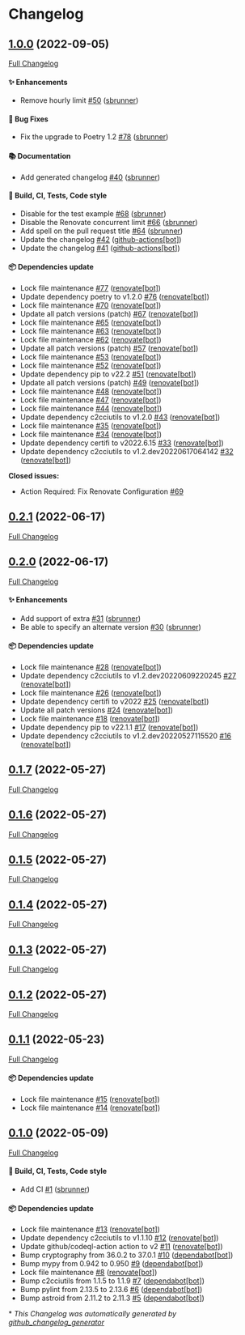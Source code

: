 # Changelog

## [1.0.0](https://github.com/sbrunner/poetry-plugin-tweak-dependencies-version/tree/1.0.0) (2022-09-05)

[Full Changelog](https://github.com/sbrunner/poetry-plugin-tweak-dependencies-version/compare/0.2.1...1.0.0)

#### :sparkles: Enhancements

- Remove hourly limit [\#50](https://github.com/sbrunner/poetry-plugin-tweak-dependencies-version/pull/50) ([sbrunner](https://github.com/sbrunner))

#### :bug: Bug Fixes

- Fix the upgrade to Poetry 1.2 [\#78](https://github.com/sbrunner/poetry-plugin-tweak-dependencies-version/pull/78) ([sbrunner](https://github.com/sbrunner))

#### :books: Documentation

- Add generated changelog [\#40](https://github.com/sbrunner/poetry-plugin-tweak-dependencies-version/pull/40) ([sbrunner](https://github.com/sbrunner))

#### :wrench: Build, CI, Tests, Code style

- Disable for the test example [\#68](https://github.com/sbrunner/poetry-plugin-tweak-dependencies-version/pull/68) ([sbrunner](https://github.com/sbrunner))
- Disable the Renovate concurrent limit [\#66](https://github.com/sbrunner/poetry-plugin-tweak-dependencies-version/pull/66) ([sbrunner](https://github.com/sbrunner))
- Add spell on the pull request title [\#64](https://github.com/sbrunner/poetry-plugin-tweak-dependencies-version/pull/64) ([sbrunner](https://github.com/sbrunner))
- Update the changelog [\#42](https://github.com/sbrunner/poetry-plugin-tweak-dependencies-version/pull/42) ([github-actions[bot]](https://github.com/apps/github-actions))
- Update the changelog [\#41](https://github.com/sbrunner/poetry-plugin-tweak-dependencies-version/pull/41) ([github-actions[bot]](https://github.com/apps/github-actions))

#### :package: Dependencies update

- Lock file maintenance [\#77](https://github.com/sbrunner/poetry-plugin-tweak-dependencies-version/pull/77) ([renovate[bot]](https://github.com/apps/renovate))
- Update dependency poetry to v1.2.0 [\#76](https://github.com/sbrunner/poetry-plugin-tweak-dependencies-version/pull/76) ([renovate[bot]](https://github.com/apps/renovate))
- Lock file maintenance [\#70](https://github.com/sbrunner/poetry-plugin-tweak-dependencies-version/pull/70) ([renovate[bot]](https://github.com/apps/renovate))
- Update all patch versions \(patch\) [\#67](https://github.com/sbrunner/poetry-plugin-tweak-dependencies-version/pull/67) ([renovate[bot]](https://github.com/apps/renovate))
- Lock file maintenance [\#65](https://github.com/sbrunner/poetry-plugin-tweak-dependencies-version/pull/65) ([renovate[bot]](https://github.com/apps/renovate))
- Lock file maintenance [\#63](https://github.com/sbrunner/poetry-plugin-tweak-dependencies-version/pull/63) ([renovate[bot]](https://github.com/apps/renovate))
- Lock file maintenance [\#62](https://github.com/sbrunner/poetry-plugin-tweak-dependencies-version/pull/62) ([renovate[bot]](https://github.com/apps/renovate))
- Update all patch versions \(patch\) [\#57](https://github.com/sbrunner/poetry-plugin-tweak-dependencies-version/pull/57) ([renovate[bot]](https://github.com/apps/renovate))
- Lock file maintenance [\#53](https://github.com/sbrunner/poetry-plugin-tweak-dependencies-version/pull/53) ([renovate[bot]](https://github.com/apps/renovate))
- Lock file maintenance [\#52](https://github.com/sbrunner/poetry-plugin-tweak-dependencies-version/pull/52) ([renovate[bot]](https://github.com/apps/renovate))
- Update dependency pip to v22.2 [\#51](https://github.com/sbrunner/poetry-plugin-tweak-dependencies-version/pull/51) ([renovate[bot]](https://github.com/apps/renovate))
- Update all patch versions \(patch\) [\#49](https://github.com/sbrunner/poetry-plugin-tweak-dependencies-version/pull/49) ([renovate[bot]](https://github.com/apps/renovate))
- Lock file maintenance [\#48](https://github.com/sbrunner/poetry-plugin-tweak-dependencies-version/pull/48) ([renovate[bot]](https://github.com/apps/renovate))
- Lock file maintenance [\#47](https://github.com/sbrunner/poetry-plugin-tweak-dependencies-version/pull/47) ([renovate[bot]](https://github.com/apps/renovate))
- Lock file maintenance [\#44](https://github.com/sbrunner/poetry-plugin-tweak-dependencies-version/pull/44) ([renovate[bot]](https://github.com/apps/renovate))
- Update dependency c2cciutils to v1.2.0 [\#43](https://github.com/sbrunner/poetry-plugin-tweak-dependencies-version/pull/43) ([renovate[bot]](https://github.com/apps/renovate))
- Lock file maintenance [\#35](https://github.com/sbrunner/poetry-plugin-tweak-dependencies-version/pull/35) ([renovate[bot]](https://github.com/apps/renovate))
- Lock file maintenance [\#34](https://github.com/sbrunner/poetry-plugin-tweak-dependencies-version/pull/34) ([renovate[bot]](https://github.com/apps/renovate))
- Update dependency certifi to v2022.6.15 [\#33](https://github.com/sbrunner/poetry-plugin-tweak-dependencies-version/pull/33) ([renovate[bot]](https://github.com/apps/renovate))
- Update dependency c2cciutils to v1.2.dev20220617064142 [\#32](https://github.com/sbrunner/poetry-plugin-tweak-dependencies-version/pull/32) ([renovate[bot]](https://github.com/apps/renovate))

**Closed issues:**

- Action Required: Fix Renovate Configuration [\#69](https://github.com/sbrunner/poetry-plugin-tweak-dependencies-version/issues/69)

## [0.2.1](https://github.com/sbrunner/poetry-plugin-tweak-dependencies-version/tree/0.2.1) (2022-06-17)

[Full Changelog](https://github.com/sbrunner/poetry-plugin-tweak-dependencies-version/compare/0.2.0...0.2.1)

## [0.2.0](https://github.com/sbrunner/poetry-plugin-tweak-dependencies-version/tree/0.2.0) (2022-06-17)

[Full Changelog](https://github.com/sbrunner/poetry-plugin-tweak-dependencies-version/compare/0.1.7...0.2.0)

#### :sparkles: Enhancements

- Add support of extra [\#31](https://github.com/sbrunner/poetry-plugin-tweak-dependencies-version/pull/31) ([sbrunner](https://github.com/sbrunner))
- Be able to specify an alternate version [\#30](https://github.com/sbrunner/poetry-plugin-tweak-dependencies-version/pull/30) ([sbrunner](https://github.com/sbrunner))

#### :package: Dependencies update

- Lock file maintenance [\#28](https://github.com/sbrunner/poetry-plugin-tweak-dependencies-version/pull/28) ([renovate[bot]](https://github.com/apps/renovate))
- Update dependency c2cciutils to v1.2.dev20220609220245 [\#27](https://github.com/sbrunner/poetry-plugin-tweak-dependencies-version/pull/27) ([renovate[bot]](https://github.com/apps/renovate))
- Lock file maintenance [\#26](https://github.com/sbrunner/poetry-plugin-tweak-dependencies-version/pull/26) ([renovate[bot]](https://github.com/apps/renovate))
- Update dependency certifi to v2022 [\#25](https://github.com/sbrunner/poetry-plugin-tweak-dependencies-version/pull/25) ([renovate[bot]](https://github.com/apps/renovate))
- Update all patch versions [\#24](https://github.com/sbrunner/poetry-plugin-tweak-dependencies-version/pull/24) ([renovate[bot]](https://github.com/apps/renovate))
- Lock file maintenance [\#18](https://github.com/sbrunner/poetry-plugin-tweak-dependencies-version/pull/18) ([renovate[bot]](https://github.com/apps/renovate))
- Update dependency pip to v22.1.1 [\#17](https://github.com/sbrunner/poetry-plugin-tweak-dependencies-version/pull/17) ([renovate[bot]](https://github.com/apps/renovate))
- Update dependency c2cciutils to v1.2.dev20220527115520 [\#16](https://github.com/sbrunner/poetry-plugin-tweak-dependencies-version/pull/16) ([renovate[bot]](https://github.com/apps/renovate))

## [0.1.7](https://github.com/sbrunner/poetry-plugin-tweak-dependencies-version/tree/0.1.7) (2022-05-27)

[Full Changelog](https://github.com/sbrunner/poetry-plugin-tweak-dependencies-version/compare/0.1.6...0.1.7)

## [0.1.6](https://github.com/sbrunner/poetry-plugin-tweak-dependencies-version/tree/0.1.6) (2022-05-27)

[Full Changelog](https://github.com/sbrunner/poetry-plugin-tweak-dependencies-version/compare/0.1.5...0.1.6)

## [0.1.5](https://github.com/sbrunner/poetry-plugin-tweak-dependencies-version/tree/0.1.5) (2022-05-27)

[Full Changelog](https://github.com/sbrunner/poetry-plugin-tweak-dependencies-version/compare/0.1.4...0.1.5)

## [0.1.4](https://github.com/sbrunner/poetry-plugin-tweak-dependencies-version/tree/0.1.4) (2022-05-27)

[Full Changelog](https://github.com/sbrunner/poetry-plugin-tweak-dependencies-version/compare/0.1.3...0.1.4)

## [0.1.3](https://github.com/sbrunner/poetry-plugin-tweak-dependencies-version/tree/0.1.3) (2022-05-27)

[Full Changelog](https://github.com/sbrunner/poetry-plugin-tweak-dependencies-version/compare/0.1.2...0.1.3)

## [0.1.2](https://github.com/sbrunner/poetry-plugin-tweak-dependencies-version/tree/0.1.2) (2022-05-27)

[Full Changelog](https://github.com/sbrunner/poetry-plugin-tweak-dependencies-version/compare/0.1.1...0.1.2)

## [0.1.1](https://github.com/sbrunner/poetry-plugin-tweak-dependencies-version/tree/0.1.1) (2022-05-23)

[Full Changelog](https://github.com/sbrunner/poetry-plugin-tweak-dependencies-version/compare/0.1.0...0.1.1)

#### :package: Dependencies update

- Lock file maintenance [\#15](https://github.com/sbrunner/poetry-plugin-tweak-dependencies-version/pull/15) ([renovate[bot]](https://github.com/apps/renovate))
- Lock file maintenance [\#14](https://github.com/sbrunner/poetry-plugin-tweak-dependencies-version/pull/14) ([renovate[bot]](https://github.com/apps/renovate))

## [0.1.0](https://github.com/sbrunner/poetry-plugin-tweak-dependencies-version/tree/0.1.0) (2022-05-09)

[Full Changelog](https://github.com/sbrunner/poetry-plugin-tweak-dependencies-version/compare/a4608ae0f4b11ff7657f3117ba924acfd7e8db30...0.1.0)

#### :wrench: Build, CI, Tests, Code style

- Add CI [\#1](https://github.com/sbrunner/poetry-plugin-tweak-dependencies-version/pull/1) ([sbrunner](https://github.com/sbrunner))

#### :package: Dependencies update

- Lock file maintenance [\#13](https://github.com/sbrunner/poetry-plugin-tweak-dependencies-version/pull/13) ([renovate[bot]](https://github.com/apps/renovate))
- Update dependency c2cciutils to v1.1.10 [\#12](https://github.com/sbrunner/poetry-plugin-tweak-dependencies-version/pull/12) ([renovate[bot]](https://github.com/apps/renovate))
- Update github/codeql-action action to v2 [\#11](https://github.com/sbrunner/poetry-plugin-tweak-dependencies-version/pull/11) ([renovate[bot]](https://github.com/apps/renovate))
- Bump cryptography from 36.0.2 to 37.0.1 [\#10](https://github.com/sbrunner/poetry-plugin-tweak-dependencies-version/pull/10) ([dependabot[bot]](https://github.com/apps/dependabot))
- Bump mypy from 0.942 to 0.950 [\#9](https://github.com/sbrunner/poetry-plugin-tweak-dependencies-version/pull/9) ([dependabot[bot]](https://github.com/apps/dependabot))
- Lock file maintenance [\#8](https://github.com/sbrunner/poetry-plugin-tweak-dependencies-version/pull/8) ([renovate[bot]](https://github.com/apps/renovate))
- Bump c2cciutils from 1.1.5 to 1.1.9 [\#7](https://github.com/sbrunner/poetry-plugin-tweak-dependencies-version/pull/7) ([dependabot[bot]](https://github.com/apps/dependabot))
- Bump pylint from 2.13.5 to 2.13.6 [\#6](https://github.com/sbrunner/poetry-plugin-tweak-dependencies-version/pull/6) ([dependabot[bot]](https://github.com/apps/dependabot))
- Bump astroid from 2.11.2 to 2.11.3 [\#5](https://github.com/sbrunner/poetry-plugin-tweak-dependencies-version/pull/5) ([dependabot[bot]](https://github.com/apps/dependabot))

\* _This Changelog was automatically generated by [github_changelog_generator](https://github.com/github-changelog-generator/github-changelog-generator)_
